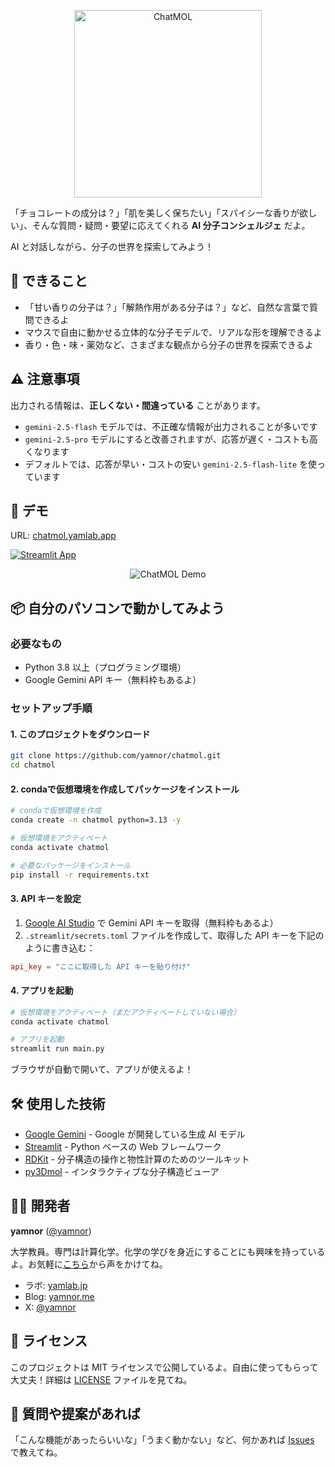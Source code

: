 <p align="center">
  <img src="https://i.gyazo.com/e6424c1c7f3d48c212fadc993e253481.png" alt="ChatMOL" width="300">
</p>

「チョコレートの成分は？」「肌を美しく保ちたい」「スパイシーな香りが欲しい」、そんな質問・疑問・要望に応えてくれる **AI 分子コンシェルジェ** だよ。

AI と対話しながら、分子の世界を探索してみよう！

## 🌟 できること

- 「甘い香りの分子は？」「解熱作用がある分子は？」など、自然な言葉で質問できるよ
- マウスで自由に動かせる立体的な分子モデルで、リアルな形を理解できるよ
- 香り・色・味・薬効など、さまざまな観点から分子の世界を探索できるよ

## ⚠️ 注意事項

出力される情報は、**正しくない・間違っている** ことがあります。

- `gemini-2.5-flash` モデルでは、不正確な情報が出力されることが多いです
- `gemini-2.5-pro` モデルにすると改善されますが、応答が遅く・コストも高くなります
- デフォルトでは、応答が早い・コストの安い `gemini-2.5-flash-lite` を使っています

## 🚀 デモ

URL: [chatmol.yamlab.app](https://chatmol.yamlab.app)

[![Streamlit App](https://static.streamlit.io/badges/streamlit_badge_black_white.svg)](https://chatmol.yamlab.app/) 

<p align="center">
    <img src="https://i.gyazo.com/e308accb0eebe0fd1233d67feda75bb7.gif" alt="ChatMOL Demo">
</p>

## 📦 自分のパソコンで動かしてみよう

### 必要なもの

- Python 3.8 以上（プログラミング環境）
- Google Gemini API キー（無料枠もあるよ）

### セットアップ手順

#### 1. このプロジェクトをダウンロード

```bash
git clone https://github.com/yamnor/chatmol.git
cd chatmol
```

#### 2. condaで仮想環境を作成してパッケージをインストール

```bash
# condaで仮想環境を作成
conda create -n chatmol python=3.13 -y

# 仮想環境をアクティベート
conda activate chatmol

# 必要なパッケージをインストール
pip install -r requirements.txt
```

#### 3. API キーを設定

1. [Google AI Studio](https://makersuite.google.com/app/apikey) で Gemini API キーを取得（無料枠もあるよ）
2. `.streamlit/secrets.toml` ファイルを作成して、取得した API キーを下記のように書き込む：

```toml
api_key = "ここに取得した API キーを貼り付け"
```

#### 4. アプリを起動

```bash
# 仮想環境をアクティベート（まだアクティベートしていない場合）
conda activate chatmol

# アプリを起動
streamlit run main.py
```

ブラウザが自動で開いて、アプリが使えるよ！

## 🛠️ 使用した技術

- [Google Gemini](https://ai.google.dev/) - Google が開発している生成 AI モデル
- [Streamlit](https://streamlit.io/) - Python ベースの Web フレームワーク
- [RDKit](https://www.rdkit.org/) - 分子構造の操作と物性計算のためのツールキット
- [py3Dmol](https://3dmol.csb.pitt.edu/) - インタラクティブな分子構造ビューア

## 👨‍💻 開発者

**yamnor** ([@yamnor](https://github.com/yamnor))

大学教員。専門は計算化学。化学の学びを身近にすることにも興味を持っているよ。お気軽に[こちら](https://letterbird.co/yamnor)から声をかけてね。

- ラボ: [yamlab.jp](https://yamlab.jp/)
- Blog: [yamnor.me](https://yamnor.me/)
- X: [@yamnor](https://x.com/yamnor)

## 📄 ライセンス

このプロジェクトは MIT ライセンスで公開しているよ。自由に使ってもらって大丈夫！詳細は [LICENSE](LICENSE) ファイルを見てね。

## 💬 質問や提案があれば

「こんな機能があったらいいな」「うまく動かない」など、何かあれば [Issues](https://github.com/yamnor/ChatMOL/issues) で教えてね。
